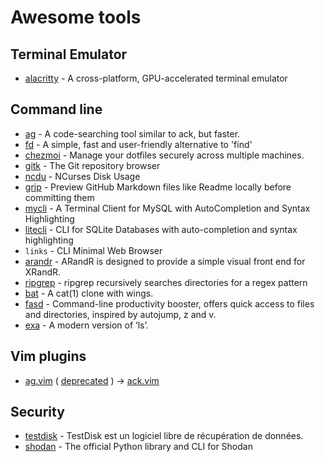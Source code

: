 # Awesome tools

## Terminal Emulator

- [alacritty](https://github.com/jwilm/alacritty) - A cross-platform, GPU-accelerated terminal emulator

## Command line

- [ag](https://github.com/ggreer/the_silver_searcher) - A code-searching tool similar to ack, but faster.
- [fd](https://github.com/sharkdp/fd) - A simple, fast and user-friendly alternative to 'find'
- [chezmoi](https://github.com/twpayne/chezmoi) - Manage your dotfiles securely across multiple machines.
- [gitk](https://git-scm.com/docs/gitk) - The Git repository browser
- [ncdu](https://dev.yorhel.nl/ncdu) - NCurses Disk Usage
- [grip](https://github.com/joeyespo/grip) - Preview GitHub Markdown files like Readme locally before committing them
- [mycli](https://www.mycli.net/) - A Terminal Client for MySQL with AutoCompletion and Syntax Highlighting
- [litecli](https://github.com/dbcli/litecli) - CLI for SQLite Databases with auto-completion and syntax highlighting
- `links` - CLI Minimal Web Browser
- [arandr](https://christian.amsuess.com/tools/arandr) - ARandR is designed to provide a simple visual front end for XRandR.
- [ripgrep](https://github.com/BurntSushi/ripgrep) - ripgrep recursively searches directories for a regex pattern
- [bat](https://github.com/sharkdp/bat) - A cat(1) clone with wings.
- [fasd](https://github.com/clvv/fasd) - Command-line productivity booster, offers quick access to files and directories, inspired by autojump, z and v.
- [exa](https://github.com/ogham/exa) - A modern version of ‘ls’.

## Vim plugins

- [ag.vim](https://github.com/rking/ag.vim) ( [deprecated](https://github.com/rking/ag.vim/issues/124#issuecomment-227038003) ) -> [ack.vim](https://github.com/mileszs/ack.vim) 

## Security

- [testdisk](https://git.cgsecurity.org/cgit/testdisk/) - TestDisk est un logiciel libre de récupération de données.
- [shodan](https://github.com/achillean/shodan-python) - The official Python library and CLI for Shodan
